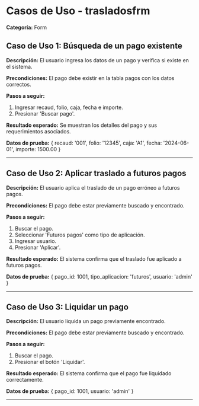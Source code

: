 # Casos de Uso - trasladosfrm

**Categoría:** Form

## Caso de Uso 1: Búsqueda de un pago existente

**Descripción:** El usuario ingresa los datos de un pago y verifica si existe en el sistema.

**Precondiciones:**
El pago debe existir en la tabla pagos con los datos correctos.

**Pasos a seguir:**
1. Ingresar recaud, folio, caja, fecha e importe.
2. Presionar 'Buscar pago'.

**Resultado esperado:**
Se muestran los detalles del pago y sus requerimientos asociados.

**Datos de prueba:**
{ recaud: '001', folio: '12345', caja: 'A1', fecha: '2024-06-01', importe: 1500.00 }

---

## Caso de Uso 2: Aplicar traslado a futuros pagos

**Descripción:** El usuario aplica el traslado de un pago erróneo a futuros pagos.

**Precondiciones:**
El pago debe estar previamente buscado y encontrado.

**Pasos a seguir:**
1. Buscar el pago.
2. Seleccionar 'Futuros pagos' como tipo de aplicación.
3. Ingresar usuario.
4. Presionar 'Aplicar'.

**Resultado esperado:**
El sistema confirma que el traslado fue aplicado a futuros pagos.

**Datos de prueba:**
{ pago_id: 1001, tipo_aplicacion: 'futuros', usuario: 'admin' }

---

## Caso de Uso 3: Liquidar un pago

**Descripción:** El usuario liquida un pago previamente encontrado.

**Precondiciones:**
El pago debe estar previamente buscado y encontrado.

**Pasos a seguir:**
1. Buscar el pago.
2. Presionar el botón 'Liquidar'.

**Resultado esperado:**
El sistema confirma que el pago fue liquidado correctamente.

**Datos de prueba:**
{ pago_id: 1001, usuario: 'admin' }

---

